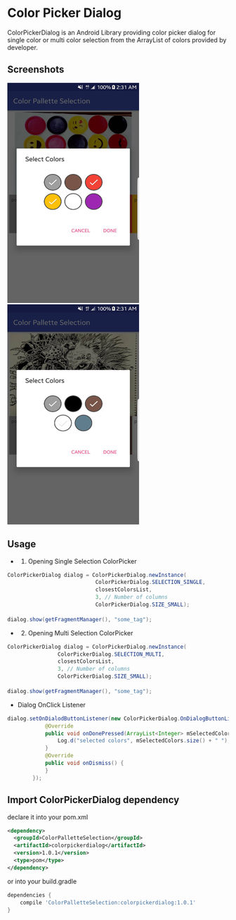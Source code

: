 Color Picker Dialog 
===================
ColorPickerDialog is an Android Library providing color picker dialog for single color or multi color selection from the ArrayList of colors provided by developer.


Screenshots
-----------
<img src="17886731_1334483346597970_189921600_o.jpg" alt="alt text" width="300" height="500">
<img src="17902110_1334483369931301_1363796931_o.jpg" alt="alt text" width="300" height="500">

Usage
-----
* 1. Opening Single Selection ColorPicker

```java
ColorPickerDialog dialog = ColorPickerDialog.newInstance(
                            ColorPickerDialog.SELECTION_SINGLE,
                            closestColorsList,
                            3, // Number of columns
                            ColorPickerDialog.SIZE_SMALL);
                
dialog.show(getFragmentManager(), "some_tag");   
 ```
 
* 2. Opening Multi Selection ColorPicker

```java
ColorPickerDialog dialog = ColorPickerDialog.newInstance(
                ColorPickerDialog.SELECTION_MULTI,
                closestColorsList,
                3, // Number of columns
                ColorPickerDialog.SIZE_SMALL);

dialog.show(getFragmentManager(), "some_tag");
```

* Dialog OnClick Listener

```java
dialog.setOnDialodButtonListener(new ColorPickerDialog.OnDialogButtonListener() {
            @Override
            public void onDonePressed(ArrayList<Integer> mSelectedColors) {
                Log.d("selected colors", mSelectedColors.size() + " ");
            }
            @Override
            public void onDismiss() {
            }
        });
 ``` 
 
 Import ColorPickerDialog dependency
------------------------------------

declare it into your pom.xml

```xml
<dependency>
  <groupId>ColorPalletteSelection</groupId>
  <artifactId>colorpickerdialog</artifactId>
  <version>1.0.1</version>
  <type>pom</type>
</dependency>
```
or into your build.gradle

```groovy
dependencies {
    compile 'ColorPalletteSelection:colorpickerdialog:1.0.1'
}
```
